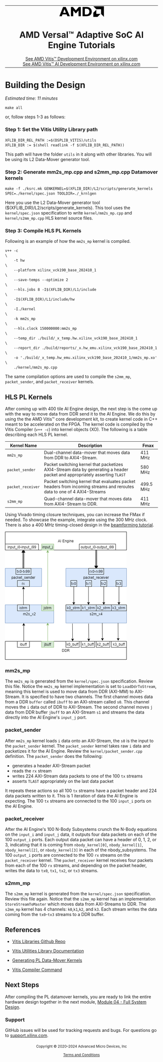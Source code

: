 ﻿<table class="sphinxhide" width="100%">
 <tr width="100%">
    <td align="center"><img src="https://raw.githubusercontent.com/Xilinx/Image-Collateral/main/xilinx-logo.png" width="30%"/><h1>AMD Versal™ Adaptive SoC AI Engine Tutorials</h1>
    <a href="https://www.xilinx.com/products/design-tools/vitis.html">See AMD Vitis™ Development Environment on xilinx.com</br></a>
    <a href="https://www.xilinx.com/products/design-tools/vitis/vitis-ai.html">See AMD Vitis™ AI Development Environment on xilinx.com</a>
    </td>
 </tr>
</table>

# Building the Design

*Estimated time: 11 minutes*

```
make all
```
or, follow steps 1-3 as follows:

### Step 1: Set the Vitis Utility Library path
```
XFLIB_DIR_REL_PATH :=$(DSPLIB_VITIS)/utils
XFLIB_DIR := $(shell readlink -f $(XFLIB_DIR_REL_PATH))

```
This path will have the folder `utils` in it along with other libraries. You will be using its L2 Data-Mover generator tool.

### Step 2: Generate mm2s_mp.cpp and s2mm_mp.cpp Datamover kernels

```
make -f ./ksrc.mk GENKERNEL=$(XFLIB_DIR)/L2/scripts/generate_kernels SPEC=./kernel/spec.json TOOLDIR=./_krnlgen
```
Here you use the L2 Data-Mover generator tool ($(XFLIB_DIR)/L2/scripts/generate_kernels). This tool uses the `kernel/spec.json` specification to write `kernel/mm2s_mp.cpp` and `kernel/s2mm_mp.cpp` HLS kernel source files.


### Step 3: Compile HLS PL Kernels
Following is an example of how the `mm2s_mp` kernel is compiled.
```
v++ -c                                                                 \
    -t hw                                                              \
    --platform xilinx_vck190_base_202410_1                             \
    --save-temps --optimize 2                                          \
    --hls.jobs 8 -I$(XFLIB_DIR)/L1/include                            \
    -I$(XFLIB_DIR)/L1/include/hw                                      \
    -I./kernel                                                         \
    -k mm2s_mp                                                          \
    --hls.clock 150000000:mm2s_mp                                       \
    --temp_dir ./build/_x_temp.hw.xilinx_vck190_base_202410_1          \
    --report_dir ./build/reports/_x.hw_emu.xilinx_vck190_base_202410_1 \
    -o './build/_x_temp.hw_emu.xilinx_vck190_base_202410_1/mm2s_mp.xo'  \
    ./kernel/mm2s_mp.cpp                                                 
```
The same compilation options are used to compile the `s2mm_mp`, `packet_sender`, and `packet_receiver` kernels.

## HLS PL Kernels

After coming up with 400 tile AI Engine design, the next step is the come up with the way to move data from DDR send it to the AI Engine. We do this by using the the AMD Vitis™ core development kit, to create kernel code in C++ meant to be accelerated on the FPGA. The kernel code is compiled by the Vitis Compiler (`v++ -c`) into kernel objects (XO). The following is a table describing each HLS PL kernel.

|Kernel Name| Description| Fmax|
|---|---| ---|
|`mm2s_mp`|Dual-channel data-mover that moves data from DDR to AXI4-Stream.|411 MHz|
|`packet_sender`|Packet switching kernel that packetizes AXI4-Stream data by generating a header packet and appropriately asserting `TLAST`|580 MHz|
|`packet_receiver`|Packet switching kernel that evaluates packet headers from incoming streams and reroutes data to one of 4 AXI4-Streams|499.5 MHz|
|`s2mm_mp`|Quad-channel data-mover that moves data from AXI4-Stream to DDR.|411 MHz|

Using Vivado timing closure techniques, you can increase the FMax if needed. To showcase the example, integrate using the 300 MHz clock. There is also a 400 MHz timing-closed design in the [beamforming tutorial](https://github.com/Xilinx/Vitis-Tutorials/tree/master/AI_Engine_Development/Design_Tutorials/03-beamforming).

![alt text](images/pl_kernels_highlighted.PNG)

### mm2s_mp

The `mm2s_mp` is generated from the `kernel/spec.json` specification. Review this file. Notice the `mm2s_mp` kernel implementation is set to `LoadDdrToStream`, meaning this kernel is used to move data from DDR (AXI-MM) to AXI-Stream. It is specified to have two channels. The first channel moves data from a DDR `buffer` called `ibuff` to an AXI-stream called `s0`. This channel moves the `i` data out of DDR to AXI-Stream. The second channel moves `j` data from DDR buffer `jbuff` to an AXI-Stream `s1` and streams the data directly into the AI Engine's `input_j` port.  

### packet_sender

After `mm2s_mp` kernel loads `i` data onto an AXI-Stream, the `s0` is the input to the `packet_sender` kernel. The `packet_sender` kernel takes raw `i` data and packetizes it for the AI Engine. Review the `kernel/packet_sender.cpp` definition. The `packet_sender` does the following:

* generates a header AXI-Stream packet
* reads the `rx` stream
* writes 224 AXI-Stream data packets to one of the 100 `tx` streams
* asserts `TLAST` appropriately on the last data packet

It repeats these actions so all 100 `tx` streams have a packet header and 224 data packets written to it. This is 1 iteration of data the AI Engine is expecting. The 100 `tx` streams are connected to the 100 `input_i` ports on the AI Engine.

### packet_receiver

After the AI Engine's 100 N-Body Subsystems crunch the N-Body equations on the `input_i` and `input_j` data, it outputs four data packets on each of the 100 `output_i` ports. Each output data packet can have a header of 0, 1, 2, or 3, indicating that it is coming from `nbody_kernel[0]`,  `nbody_kernel[1]`, `nbody_kernel[2]`, or `nbody_kernel[3]` in each of the nbody_subsystems. The 100 `output_i` ports are connected to the 100 `rx` streams on the `packet_receiver` kernel. The `packet_receiver` kernel receives four packets from each of the 100 `rx` streams, and depending on the packet header, writes the data to `tx0`, `tx1`, `tx2`, or `tx3` streams.

### s2mm_mp

The `s2mm_mp` kernel is generated from the `kernel/spec.json` specification. Review this file again. Notice that the `s2mm_mp` kernel has an implementation `StoreStreamToMaster` which moves data from AXI-Streams to DDR. The `s2mm_mp` kernel has 4 channels: `k0`,`k1`,`k2`, and `k3`. Each stream writes the data coming from the `tx0`-`tx3` streams to a DDR buffer.  

## References

* [Vitis Libraries Github Repo](https://github.com/Xilinx/Vitis_Libraries)

* [Vitis Utilities Library Documentation](https://docs.xilinx.com/r/en-US/Vitis_Libraries/utils/index.html)

* [Generating PL Data-Mover Kernels](https://docs.xilinx.com/r/en-US/Vitis_Libraries/utils/datamover/kernel_gen_guide.html)

* [Vitis Compiler Command](https://docs.xilinx.com/r/en-US/ug1393-vitis-application-acceleration/v-Command)

## Next Steps

After compiling the PL datamover kernels, you are ready to link the entire hardware design together in the next module, [Module 04 - Full System Design](../Module_04_full_system_design).

### Support

GitHub issues will be used for tracking requests and bugs. For questions go to [support.xilinx.com](http://support.xilinx.com/).



<p class="sphinxhide" align="center"><sub>Copyright © 2020–2024 Advanced Micro Devices, Inc</sub></p>

<p class="sphinxhide" align="center"><sup><a href="https://www.amd.com/en/corporate/copyright">Terms and Conditions</a></sup></p>
